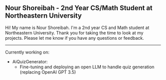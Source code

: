 ## Nour Shoreibah - 2nd Year CS/Math Student at Northeastern University

Hi! My name is Nour Shoreibah. I'm a 2nd year CS and Math student at Northeastern University.
Thank you for taking the time to look at my projects. Please let me know if you have any questions or feedback.
____
Currently working on:
- AiQuizGenerator:
  - Fine-tuning and deploying an open LLM to handle quiz generation (replacing OpenAI GPT 3.5)


<!--
**nourshoreibah/nourshoreibah** is a ✨ _special_ ✨ repository because its `README.md` (this file) appears on your GitHub profile.

Here are some ideas to get you started:

- 🔭 I’m currently working on ...
- 🌱 I’m currently learning ...
- 👯 I’m looking to collaborate on ...
- 🤔 I’m looking for help with ...
- 💬 Ask me about ...
- 📫 How to reach me: ...
- 😄 Pronouns: ...
- ⚡ Fun fact: ...
-->
